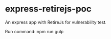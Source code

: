 # express-retirejs-poc
An express app with RetireJs for vulnerability test.


Run command: npm run gulp